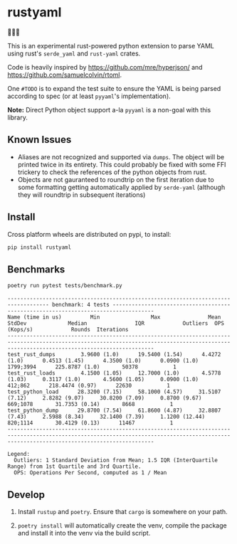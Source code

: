 # rustyaml

 🚧🚧🚧

This is an experimental rust-powered python extension to parse YAML using rust's `serde_yaml` and `rust-yaml` crates.

Code is heavily inspired by https://github.com/mre/hyperjson/ and https://github.com/samuelcolvin/rtoml.

One `#TODO` is to expand the test suite to ensure the YAML is being parsed according to spec (or at least `pyyaml`'s implementation).

**Note:** Direct Python object support a-la `pyyaml` is a non-goal with this library.

## Known Issues

* Aliases are not recognized and supported via `dumps`. The object will be printed twice in its entirety. This could probably be fixed with some FFI trickery to check the references of the python objects from rust.
* Objects are not gauranteed to roundtrip on the first iteration due to some formatting getting automatically applied by `serde-yaml` (although they will roundtrip in subsequent iterations)

## Install

Cross platform wheels are distributed on pypi, to install:

```sh
pip install rustyaml
```

## Benchmarks

```sh
poetry run pytest tests/benchmark.py
```

```
----------------------------------------------------------------------------------- benchmark: 4 tests -----------------------------------------------------------------------------------
Name (time in us)         Min                Max               Mean            StdDev             Median               IQR            Outliers  OPS (Kops/s)            Rounds  Iterations
------------------------------------------------------------------------------------------------------------------------------------------------------------------------------------------
test_rust_dumps        3.9600 (1.0)      19.5400 (1.54)      4.4272 (1.0)      0.4513 (1.45)      4.3500 (1.0)      0.0900 (1.0)     1799;3994      225.8787 (1.0)       50378           1
test_rust_loads        4.1500 (1.05)     12.7000 (1.0)       4.5778 (1.03)     0.3117 (1.0)       4.5600 (1.05)     0.0900 (1.0)       412;862      218.4474 (0.97)      22630           1
test_python_load      28.3200 (7.15)     58.1000 (4.57)     31.5107 (7.12)     2.8282 (9.07)     30.8200 (7.09)     0.8700 (9.67)     669;1078       31.7353 (0.14)       8668           1
test_python_dump      29.8700 (7.54)     61.8600 (4.87)     32.8807 (7.43)     2.5988 (8.34)     32.1400 (7.39)     1.1200 (12.44)    820;1114       30.4129 (0.13)      11467           1
------------------------------------------------------------------------------------------------------------------------------------------------------------------------------------------

Legend:
  Outliers: 1 Standard Deviation from Mean; 1.5 IQR (InterQuartile Range) from 1st Quartile and 3rd Quartile.
  OPS: Operations Per Second, computed as 1 / Mean
```

## Develop

1) Install `rustup` and `poetry`. Ensure that `cargo` is somewhere on your path.

2) `poetry install` will automatically create the venv, compile the package and install it into the venv via the build script.
